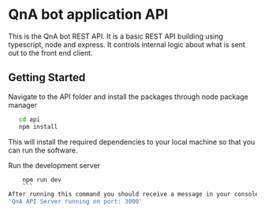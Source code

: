 # QnA bot application API
This is the QnA bot REST API. It is a basic REST API building using typescript, node and express. It controls internal logic about what is sent out to the front end client. 

## Getting Started

Navigate to the API folder and install the packages through node package manager
```bash
   cd api
   npm install
   ```
This will install the required dependencies to your local machine so that you can run the software. 

Run the development server
```bash
    npm run dev
    ```
After running this command you should receive a message in your console that the server is running on port 3000. 
'QnA API Server running on port: 3000'